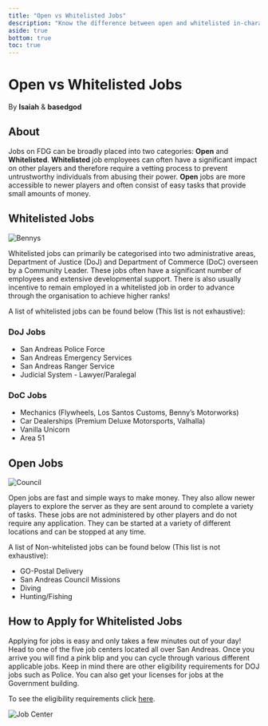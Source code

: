 ```yaml
---
title: "Open vs Whitelisted Jobs"
description: "Know the difference between open and whitelisted in-character jobs"
aside: true
bottom: true
toc: true
---
```


# Open vs Whitelisted Jobs

By **Isaiah** & **basedgod**

## About
Jobs on FDG can be broadly placed into two categories: **Open** and **Whitelisted**. **Whitelisted** job employees can often have a significant impact on other players and therefore require a vetting process to prevent untrustworthy individuals from abusing their power. **Open** jobs are more accessible to newer players and often consist of easy tasks that provide small amounts of money.

## Whitelisted Jobs

![Bennys](https://i.imgur.com/y5orK4b.png)

Whitelisted jobs can primarily be categorised into two administrative areas, Department of Justice (DoJ)  and Department of Commerce (DoC) overseen by a Community Leader. These jobs often have a significant number of employees and extensive developmental support. There is also usually incentive to remain employed in a whitelisted job in order to advance through the organisation to achieve higher ranks!

A list of whitelisted jobs can be found below (This list is not exhaustive):

### DoJ Jobs
- San Andreas Police Force
- San Andreas Emergency Services
- San Andreas Ranger Service
- Judicial System - Lawyer/Paralegal

### DoC Jobs
- Mechanics (Flywheels, Los Santos Customs, Benny’s Motorworks)
- Car Dealerships (Premium Deluxe Motorsports, Valhalla)
- Vanilla Unicorn
- Area 51


## Open Jobs

![Council](https://i.imgur.com/RbVu4tr.png)

Open jobs are fast and simple ways to make money. They also allow newer players to explore the server as they are sent around to complete a variety of tasks. These jobs are not administered by other players and do not require any application. They can be started at a variety of different locations and can be stopped at any time. 

A list of Non-whitelisted jobs can be found below (This list is not exhaustive):

- GO-Postal Delivery
- San Andreas Council Missions
- Diving
- Hunting/Fishing


## How to Apply for Whitelisted Jobs
Applying for jobs is easy and only takes a few minutes out of your day! Head to one of the five job centers located all over San Andreas. Once you arrive you will find a pink blip and you can cycle through various different applicable jobs. Keep in mind there are other eligibility requirements for DOJ jobs such as Police. You can also get your licenses for jobs at the Government building.

To see the eligibility requirements click [here](https://docs.fatduckgaming.com/job-guides/police).

![Job Center](https://i.imgur.com/6TwhlDF.jpg)
